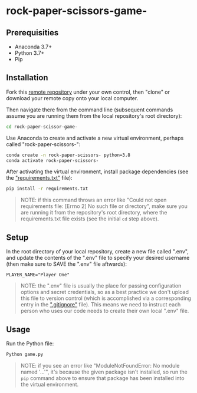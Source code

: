 # rock-paper-scissors-game-

## Prerequisities
  + Anaconda 3.7+
  + Python 3.7+
  + Pip

## Installation

Fork this [remote repository](https://github.com/jorillac11/rock-paper-scissors-game-) under your own control, then "clone" or download your remote copy onto your local computer.

Then navigate there from the command line (subsequent commands assume you are running them from the local repository's root directory):

```sh
cd rock-paper-scissor-game-
```

Use Anaconda to create and activate a new virtual environment, perhaps called "rock-paper-scissors-":

```sh
conda create -n rock-paper-scissors- python=3.8
conda activate rock-paper-scissors-
```

After activating the virtual environment, install package dependencies (see the ["requirements.txt"](/requirements.txt) file):

```sh
pip install -r requirements.txt
```

> NOTE: if this command throws an error like "Could not open requirements file: [Errno 2] No such file or directory", make sure you are running it from the repository's root directory, where the requirements.txt file exists (see the initial `cd` step above).

## Setup

In the root directory of your local repository, create a new file called ".env", and update the contents of the ".env" file to specify your desired username (then make sure to SAVE the ".env" file aftwards):

    PLAYER_NAME="Player One"


> NOTE: the ".env" file is usually the place for passing configuration options and secret credentials, so as a best practice we don't upload this file to version control (which is accomplished via a corresponding entry in the [".gitignore"](/.gitignore) file). This means we need to instruct each person who uses our code needs to create their own local ".env" file.

## Usage

Run the Python file:

```py
Python game.py
```


> NOTE: if you see an error like "ModuleNotFoundError: No module named '...'", it's because the given package isn't installed, so run the `pip` command above to ensure that package has been installed into the virtual environment.
